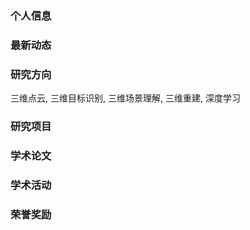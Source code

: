 ### 个人信息

### 最新动态

### 研究方向
三维点云, 三维目标识别, 三维场景理解, 三维重建, 深度学习

### 研究项目

### 学术论文

### 学术活动

### 荣誉奖励
